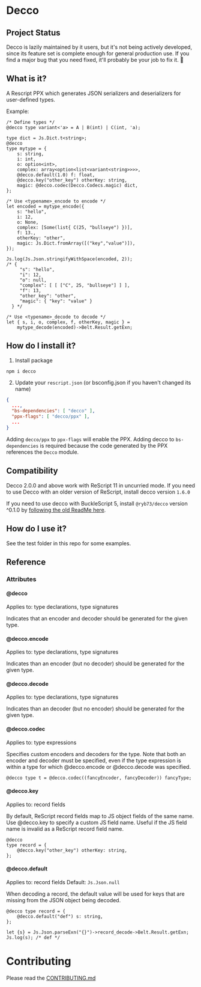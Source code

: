 # Decco

## Project Status

Decco is lazily maintained by it users, but it's not being actively developed, since its feature set is complete enough for general production use. If you find a major bug that you need fixed, it'll probably be your job to fix it. 💪

## What is it?

A Rescript PPX which generates JSON serializers and deserializers for user-defined types.

Example:

```rescript
/* Define types */
@decco type variant<'a> = A | B(int) | C(int, 'a);

type dict = Js.Dict.t<string>;
@decco
type mytype = {
    s: string,
    i: int,
    o: option<int>,
    complex: array<option<list<variant<string>>>>,
    @decco.default(1.0) f: float,
    @decco.key("other_key") otherKey: string,
    magic: @decco.codec(Decco.Codecs.magic) dict,
};

/* Use <typename>_encode to encode */
let encoded = mytype_encode({
    s: "hello",
    i: 12,
    o: None,
    complex: [Some(list{ C(25, "bullseye") })],
    f: 13.,
    otherKey: "other",
    magic: Js.Dict.fromArray([("key","value")]),
});

Js.log(Js.Json.stringifyWithSpace(encoded, 2));
/* {
     "s": "hello",
     "i": 12,
     "o": null,
     "complex": [ [ ["C", 25, "bullseye"] ] ],
     "f": 13,
     "other_key": "other",
     "magic": { "key": "value" }
  } */

/* Use <typename>_decode to decode */
let { s, i, o, complex, f, otherKey, magic } =
    mytype_decode(encoded)->Belt.Result.getExn;
```

## How do I install it?

1. Install package

```
npm i decco
```

2. Update your `rescript.json` (or bsconfig.json if you haven't changed its name)

```json
{
  ...,
  "bs-dependencies": [ "decco" ],
  "ppx-flags": [ "decco/ppx" ],
  ...
}
```

Adding `decco/ppx` to `ppx-flags` will enable the PPX. Adding decco to `bs-dependencies` is required because the code generated by the PPX references the `Decco` module.

## Compatibility

Decco 2.0.0 and above work with ReScript 11 in uncurried mode. If you need to use Decco with an older version of ReScript, install decco version `1.6.0`

If you need to use decco with BuckleScript 5, install `@ryb73/decco` version ^0.1.0 by [following the old ReadMe here](https://github.com/reasonml-labs/decco/blob/0452fc42fa4cd4230d394c718e7f62a0384ce045/README.md).

## How do I use it?

See the test folder in this repo for some examples.

## Reference

### Attributes

#### @decco

Applies to: type declarations, type signatures

Indicates that an encoder and decoder should be generated for the given type.

#### @decco.encode

Applies to: type declarations, type signatures

Indicates than an encoder (but no decoder) should be generated for the given type.

#### @decco.decode

Applies to: type declarations, type signatures

Indicates than an decoder (but no encoder) should be generated for the given type.

#### @decco.codec

Applies to: type expressions

Specifies custom encoders and decoders for the type. Note that both an encoder and decoder must be specified, even if the type expression is within a type for which @decco.encode or @decco.decode was specified.

```rescript
@decco type t = @decco.codec((fancyEncoder, fancyDecoder)) fancyType;
```

#### @decco.key

Applies to: record fields

By default, ReScript record fields map to JS object fields of the same name. Use @decco.key to specify a custom JS field name. Useful if the JS field name is invalid as a ReScript record field name.

```rescript
@decco
type record = {
    @decco.key("other_key") otherKey: string,
};
```

#### @decco.default

Applies to: record fields
Default: `Js.Json.null`

When decoding a record, the default value will be used for keys that are missing from the JSON object being decoded.

```rescript
@decco type record = {
    @decco.default("def") s: string,
};

let {s} = Js.Json.parseExn("{}")->record_decode->Belt.Result.getExn;
Js.log(s); /* def */
```

# Contributing

Please read the [CONTRIBUTING.md](./CONTRIBUTING.md)
